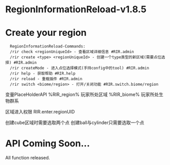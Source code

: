 # RegionInformationReload-v1.8.5

# Create your region

      RegionInformationReload-Commands:
      /rir check <regionUniqueId> - 查看区域详细信息 #RIR.admin
      /rir create <type> <regionUniqueId> - 创建一个type类型的新区域(需要点位选择) #RIR.admin
      /rir createMode - 进入点位选择模式(手持config中的tool) #RIR.admin
      /rir help - 获取帮助 #RIR.help
      /rir reload - 重载插件 #RIR.admin
      /rir switch <biome/region> - 打开/关闭功能 #RIR.switch.biome/region

变量PlaceHolderAPI
%RIR_region% 玩家所处区域
%RIR_biome% 玩家所处生物群系

区域进入权限 RIR.enter.regionUID

创建cube区域时需要选取两个点 创建ball与cylinder只需要选取一个点

# API Coming Soon...

All function released.